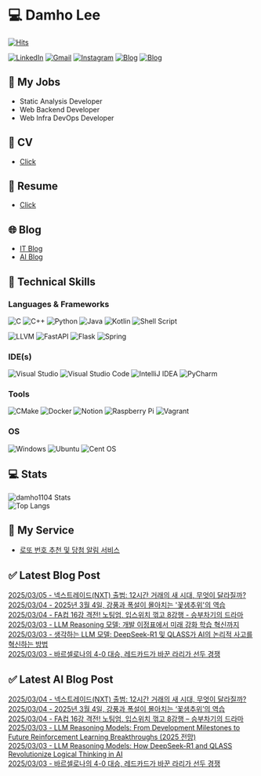 
# 💻 Damho Lee

[![Hits](https://hits.seeyoufarm.com/api/count/incr/badge.svg?url=https%3A%2F%2Fgithub.com%2Fdamho1104&count_bg=%233D9CC8&title_bg=%23555555&icon=&icon_color=%23E7E7E7&title=hits&edge_flat=false)](https://hits.seeyoufarm.com)  

[![LinkedIn](https://img.shields.io/badge/Linkedin-%230077B5.svg?style=flat&logo=linkedin&logoColor=white)](https://www.linkedin.com/in/damho1104/)
[![Gmail](https://img.shields.io/badge/Gmail-D14836?style=flat&logo=gmail&logoColor=white)](mailto:damho1104@gmail.com)
[![Instagram](https://img.shields.io/badge/Instargram-%23E4405F.svg?style=flat&logo=Instagram&logoColor=white)](https://www.instagram.com/damho1104/)
[![Blog](https://img.shields.io/badge/Blog-%23000000.svg?style=flat&logo=Tistory&logoColor=white)](https://dmomo.co.kr/)
[![Blog](https://img.shields.io/badge/Blog-%23000000.svg?style=flat&logo=WordPress&logoColor=white)](https://blog.ai.dmomo.co.kr/)

## 📃 My Jobs
- Static Analysis Developer
- Web Backend Developer
- Web Infra DevOps Developer

## 📰 CV
- [Click](https://resume.dmomo.net/damho.lee/resume)  

## 📘 Resume
- [Click](https://damho1104.notion.site/8af3191b9815406d95708d9a0cea5a9e)  

## 🌐 Blog
- [IT Blog](https://dmomo.co.kr/)
- [AI Blog](https://blog.ai.dmomo.co.kr/)

## 💪 Technical Skills
### Languages & Frameworks
![C](https://img.shields.io/badge/c-%2300599C.svg?style=flat&logo=c&logoColor=white)
![C++](https://img.shields.io/badge/c++-%2300599C.svg?style=flat&logo=c%2B%2B&logoColor=white)
![Python](https://img.shields.io/badge/Python-3776AB.svg?&style=flat&logo=Python&logoColor=white)
![Java](https://img.shields.io/badge/java-%23ED8B00.svg?style=flat&logo=openjdk&logoColor=white)
![Kotlin](https://img.shields.io/badge/Kotlin-%237F52FF.svg?style=flat&logo=Kotlin&logoColor=white)
![Shell Script](https://img.shields.io/badge/Shell_script-%23121011.svg?style=flat&logo=gnu-bash&logoColor=white)  
  
![LLVM](https://img.shields.io/badge/LLVM/Clang-000B1D.svg?&style=flat&logo=LLVM&logoColor=white)
![FastAPI](https://img.shields.io/badge/FastAPI-005571?style=flat&logo=fastapi)
![Flask](https://img.shields.io/badge/Flask-%23000.svg?style=flat&logo=flask&logoColor=white)
![Spring](https://img.shields.io/badge/Springboot-%236DB33F.svg?style=flat&logo=spring&logoColor=white)
  
  
### IDE(s)
![Visual Studio](https://img.shields.io/badge/Visual%20Studio-5C2D91.svg?style=flat&logo=visual-studio&logoColor=white) 
![Visual Studio Code](https://img.shields.io/badge/Visual%20Studio%20Code-0078d7.svg?style=flat&logo=visual-studio-code&logoColor=white)
![IntelliJ IDEA](https://img.shields.io/badge/IntelliJIDEA-000000.svg?style=flat&logo=intellij-idea&logoColor=white) 
![PyCharm](https://img.shields.io/badge/PyCharm-143?style=flat&logo=pycharm&logoColor=black&color=black&labelColor=green) 


### Tools
![CMake](https://img.shields.io/badge/CMake-%23008FBA.svg?style=flat&logo=cmake&logoColor=white)
![Docker](https://img.shields.io/badge/docker-%230db7ed.svg?style=flat&logo=docker&logoColor=white)
![Notion](https://img.shields.io/badge/Notion-%23000000.svg?style=flat&logo=notion&logoColor=white)
![Raspberry Pi](https://img.shields.io/badge/-RaspberryPi-C51A4A?style=flat&logo=Raspberry-Pi)
![Vagrant](https://img.shields.io/badge/Vagrant-%231563FF.svg?style=flat&logo=vagrant&logoColor=white)


### OS
![Windows](https://img.shields.io/badge/Windows-0078D6?style=flat&logo=windows&logoColor=white)
![Ubuntu](https://img.shields.io/badge/Ubuntu-E95420?style=flat&logo=ubuntu&logoColor=white)
![Cent OS](https://img.shields.io/badge/Cent%20OS-002260?style=flat&logo=centos&logoColor=F0F0F0)


## :computer: Stats
![damho1104 Stats](https://github-readme-stats.vercel.app/api?username=damho1104&hide=issues&show_icons=true&theme=dark)  
![Top Langs](https://github-readme-stats.vercel.app/api/top-langs/?username=damho1104&layout=compact&theme=dark)


## 📣 My Service
- [로또 번호 추천 및 당첨 알림 서비스](https://lotto.dmomo.co.kr/)  


## ✅ Latest Blog Post

[2025/03/05 - 넥스트레이드(NXT) 출범: 12시간 거래의 새 시대, 무엇이 달라질까?](https://dmomo.co.kr/163) <br/>
[2025/03/04 - 2025년 3월 4일, 강풍과 폭설이 몰아치는 '꽃샘추위'의 역습](https://dmomo.co.kr/162) <br/>
[2025/03/04 - FA컵 16강 격전! 노팅엄, 입스위치 꺾고 8강행 - 승부차기의 드라마](https://dmomo.co.kr/161) <br/>
[2025/03/03 - LLM Reasoning 모델: 개발 이정표에서 미래 강화 학습 혁신까지](https://dmomo.co.kr/160) <br/>
[2025/03/03 - 생각하는 LLM 모델: DeepSeek-R1 및 QLASS가 AI의 논리적 사고를 혁신하는 방법](https://dmomo.co.kr/159) <br/>
[2025/03/03 - 바르셀로나의 4-0 대승, 레드카드가 바꾼 라리가 선두 경쟁](https://dmomo.co.kr/158) <br/>

## ✅ Latest AI Blog Post
[2025/03/04 - 넥스트레이드(NXT) 출범: 12시간 거래의 새 시대, 무엇이 달라질까?](https://blog.ai.dmomo.co.kr/trend/1144) <br/>
[2025/03/04 - 2025년 3월 4일, 강풍과 폭설이 몰아치는 ‘꽃샘추위’의 역습](https://blog.ai.dmomo.co.kr/trend/1141) <br/>
[2025/03/04 - FA컵 16강 격전! 노팅엄, 입스위치 꺾고 8강행 – 승부차기의 드라마](https://blog.ai.dmomo.co.kr/trend/1138) <br/>
[2025/03/03 - LLM Reasoning Models: From Development Milestones to Future Reinforcement Learning Breakthroughs (2025 전망)](https://blog.ai.dmomo.co.kr/tech/1135) <br/>
[2025/03/03 - LLM Reasoning Models: How DeepSeek-R1 and QLASS Revolutionize Logical Thinking in AI](https://blog.ai.dmomo.co.kr/tech/1132) <br/>
[2025/03/03 - 바르셀로나의 4-0 대승, 레드카드가 바꾼 라리가 선두 경쟁](https://blog.ai.dmomo.co.kr/trend/1129) <br/>
